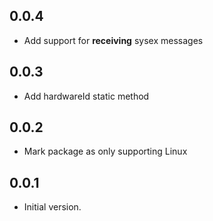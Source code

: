 ## 0.0.4
  - Add support for **receiving** sysex messages

## 0.0.3
  - Add hardwareId static method

## 0.0.2
  - Mark package as only supporting Linux

## 0.0.1

- Initial version.
